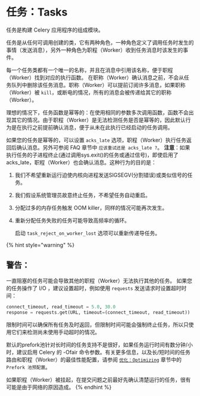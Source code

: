 # 任务：Tasks

任务是构建 Celery 应用程序的组成模块。

任务是从任何可调用创建的类，它有两种角色，一种角色定义了调用任务时发生的事情（发送消息），另外一种角色为职程（Worker）收到任务消息时该发生的事件。

每一个任务类都有一个唯一的名称，并且在消息中引用该名称，便于职程（Worker）找到对应的执行函数。 在职称（Worker）确认消息之前，不会从任务队列中删除该任务消息。职称（Worker）可以提前订阅许多消息，如果职称（Worker）被 `kill`，或断电的情况，所有的消息会被传递给其它的职称（Worker）。 

理想的情况下，任务函数是幂等的：在使用相同的参数多次调用函数，函数不会出现其它的情况。由于职程（Worker）是无法检测任务是否是幂等的，因此默认行为是在执行之前提前确认消息，便于从未在此执行已经启动的任务调用。

如果您的任务是幂等的，可以设置 `acks_late` 选项，职程（Worker）执行任务返回后确认消息。另外可参阅 FAQ 章节中 `应该重试还是 acks_late ?`。 **注意**：如果执行任务的子进程终止\(通过调用sys.exit\(\)的任务或通过信号\)，即使启用了acks\_late，职程（Worker）也会确认消息。这种行为的目的是：

1. 我们不希望重新运行迫使内核向进程发送SIGSEGV\(分割错误\)或类似信号的任务。
2. 我们假设系统管理员故意终止任务，不希望任务自动重启。
3. 分配过多的内存任务触发 OOM killer，同样的情况可能再次发生。
4. 重新分配任务失败的任务可能导致高频率的循环。

   启动 `task_reject_on_worker_lost` 选项可以重新传递导任务。

{% hint style="warning" %}
## 警告：

一直阻塞的任务可能会导致其他的职程（Worker）无法执行其他的任务。 如果您的任务操作了 I/O ，建议设置超时，例如使用 `requests` 发送请求时设置超时时间：

```python
connect_timeout, read_timeout = 5.0, 30.0
response = requests.get(URL, timeout=(connect_timeout, read_timeout))
```

限制时间可以确保所有任务及时返回，但限制时间可能会强制终止任务，所以只使用它们来检测尚未使用手动超时的情况。

默认的prefork池针对长时间的任务支持不是很好，如果任务运行时间有数分钟/小时，建议启用 Celery 的 -Ofair 命令参数。有关更多信息，以及长/短时间的任务路由和职程（Worker）的最佳性能配置，请参阅 [`优化：Optimizing`](you-hua-optimizing.md) 章节中的 `Prefork 池预配置`。

 如果职程（Worker）被挂起，在提交问题之前最好先确认清楚运行的任务，很有可能是由于网络的原因造成。
{% endhint %}





